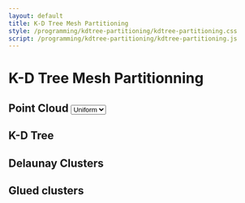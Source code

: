 ```yaml
---
layout: default
title: K-D Tree Mesh Partitioning
style: /programming/kdtree-partitioning/kdtree-partitioning.css
script: /programming/kdtree-partitioning/kdtree-partitioning.js
---
```


# K-D Tree Mesh Partitionning

<h2>Point Cloud
<select id="distribution">
    <option value="uniform">Uniform</option>
    <option value="circular">Circular</option>
</select></h2>
<div class="wrapper">
    <canvas id="cloud-canvas"></canvas>
</div>
<h2>K-D Tree</h2>
<div class="wrapper">
    <canvas id="kdtree-canvas"></canvas>
</div>
<h2>Delaunay Clusters</h2>
<div class="wrapper">
    <canvas id="clusters-canvas"></canvas>
</div>
<h2>Glued clusters</h2>
<div class="wrapper">
    <canvas id="glued-canvas"></canvas>
</div>